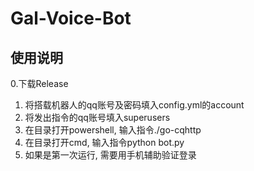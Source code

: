 # Gal-Voice-Bot

## 使用说明

0.下载Release
1. 将搭载机器人的qq账号及密码填入config.yml的account
2. 将发出指令的qq账号填入superusers
3. 在目录打开powershell, 输入指令./go-cqhttp
4. 在目录打开cmd, 输入指令python bot.py
5. 如果是第一次运行, 需要用手机辅助验证登录
